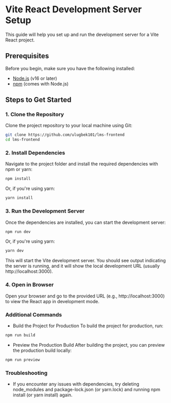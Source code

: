 # Vite React Development Server Setup

This guide will help you set up and run the development server for a Vite React project.

## Prerequisites

Before you begin, make sure you have the following installed:

- [Node.js](https://nodejs.org/) (v16 or later)
- [npm](https://www.npmjs.com/) (comes with Node.js)

## Steps to Get Started

### 1. Clone the Repository
Clone the project repository to your local machine using Git:
```bash
git clone https://github.com/ulugbek101/lms-frontend
cd lms-frontend
```


### 2. Install Dependencies
Navigate to the project folder and install the required dependencies with npm or yarn:
```bash
npm install
```
Or, if you're using yarn:
```bash
yarn install
```

### 3. Run the Development Server
Once the dependencies are installed, you can start the development server:
```bash
npm run dev
```
Or, if you're using yarn:
```bash
yarn dev
```

This will start the Vite development server. You should see output indicating the server is running, and it will show the local development URL (usually http://localhost:3000).

### 4. Open in Browser
Open your browser and go to the provided URL (e.g., http://localhost:3000) to view the React app in development mode.


### Additional Commands
- Build the Project for Production
To build the project for production, run:
```bash
npm run build
```
- Preview the Production Build
After building the project, you can preview the production build locally:
```bash
npm run preview
```


### Troubleshooting
- If you encounter any issues with dependencies, try deleting node_modules and package-lock.json (or yarn.lock) and running npm install (or yarn install) again.


